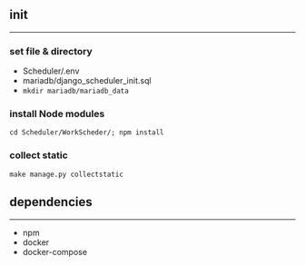 ## init
<hr>

### set file & directory
- Scheduler/.env
- mariadb/django_scheduler_init.sql
- `mkdir mariadb/mariadb_data`

<!--
### install Python library
```
pip install -f Scheduler/requirements.txt
```
-->

### install Node modules
```
cd Scheduler/WorkScheder/; npm install
```

### collect static
```
make manage.py collectstatic
```

## dependencies
<hr>

- npm
- docker
- docker-compose
